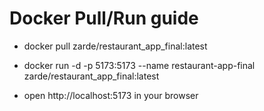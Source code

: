 # Docker Pull/Run guide

- docker pull zarde/restaurant_app_final:latest
- docker run -d -p 5173:5173 --name restaurant-app-final zarde/restaurant_app_final:latest

- open http://localhost:5173 in your browser
